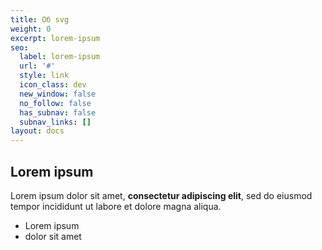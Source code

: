 ```yaml
---
title: Об svg
weight: 0
excerpt: lorem-ipsum
seo:
  label: lorem-ipsum
  url: '#'
  style: link
  icon_class: dev
  new_window: false
  no_follow: false
  has_subnav: false
  subnav_links: []
layout: docs
---
```


## Lorem ipsum

Lorem ipsum dolor sit amet, **consectetur adipiscing elit**, sed do eiusmod tempor incididunt ut labore et dolore magna aliqua.

- Lorem ipsum
- dolor sit amet